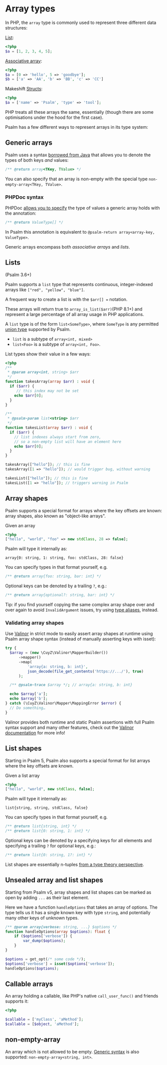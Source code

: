 # Array types

In PHP, the `array` type is commonly used to represent three different data structures:

[List](https://en.wikipedia.org/wiki/List_(abstract_data_type)):
```php
<?php
$a = [1, 2, 3, 4, 5];
```

[Associative array](https://en.wikipedia.org/wiki/Associative_array):  
```php
<?php
$a = [0 => 'hello', 5 => 'goodbye'];
$b = ['a' => 'AA', 'b' => 'BB', 'c' => 'CC']
```

Makeshift [Structs](https://en.wikipedia.org/wiki/Struct_(C_programming_language)):
```php
<?php
$a = ['name' => 'Psalm', 'type' => 'tool'];
```

PHP treats all these arrays the same, essentially (though there are some optimisations under the hood for the first case).

Psalm has a few different ways to represent arrays in its type system:

## Generic arrays

Psalm uses a syntax [borrowed from Java](https://en.wikipedia.org/wiki/Generics_in_Java) that allows you to denote the types of both keys *and* values:
```php
/** @return array<TKey, TValue> */
```

You can also specify that an array is non-empty with the special type `non-empty-array<TKey, TValue>`.

### PHPDoc syntax

PHPDoc [allows you to specify](https://docs.phpdoc.org/latest/guide/references/phpdoc/types.html#arrays) the  type of values a generic array holds with the annotation:
```php
/** @return ValueType[] */
```

In Psalm this annotation is equivalent to `@psalm-return array<array-key, ValueType>`.

Generic arrays encompass both _associative arrays_ and _lists_.

## Lists

(Psalm 3.6+)

Psalm supports a `list` type that represents continuous, integer-indexed arrays like `["red", "yellow", "blue"]`.

A frequent way to create a list is with the `$arr[] =` notation.

These arrays will return true to `array_is_list($arr)`(PHP 8.1+) and represent a large percentage of all array usage in PHP applications.

A `list` type is of the form `list<SomeType>`,  where `SomeType` is any permitted [union type](union_types.md) supported by Psalm.

- `list` is a subtype of `array<int, mixed>`
- `list<Foo>` is a subtype of `array<int, Foo>`.

List types show their value in a few ways:

```php
<?php
/**
 * @param array<int, string> $arr
 */
function takesArray(array $arr) : void {
  if ($arr) {
     // this index may not be set
    echo $arr[0];
  }
}

/**
 * @psalm-param list<string> $arr
 */
function takesList(array $arr) : void {
  if ($arr) {
    // list indexes always start from zero,
    // so a non-empty list will have an element here
    echo $arr[0];
  }
}

takesArray(["hello"]); // this is fine
takesArray([1 => "hello"]); // would trigger bug, without warning

takesList(["hello"]); // this is fine
takesList([1 => "hello"]); // triggers warning in Psalm
```

## Array shapes

Psalm supports a special format for arrays where the key offsets are known: array shapes, also known as "object-like arrays".

Given an array

```php
<?php
["hello", "world", "foo" => new stdClass, 28 => false];
```

Psalm will type it internally as:

```
array{0: string, 1: string, foo: stdClass, 28: false}
```

You can specify types in that format yourself, e.g.

```php
/** @return array{foo: string, bar: int} */
```

Optional keys can be denoted by a trailing `?`, e.g.:

```php
/** @return array{optional?: string, bar: int} */
```

Tip: if you find yourself copying the same complex array shape over and over again to avoid `InvalidArgument` issues, try using [type aliases](utility_types.md#type-aliases), instead.

### Validating array shapes

Use [Valinor](https://github.com/CuyZ/Valinor) in strict mode to easily assert array shapes at runtime using Psalm array shape syntax (instead of manually asserting keys with isset):

```php
try {
  $array = (new \CuyZ\Valinor\MapperBuilder())
      ->mapper()
      ->map(
          'array{a: string, b: int}',
          json_decode(file_get_contents('https://.../'), true)
      );

  /** @psalm-trace $array */; // array{a: string, b: int}

  echo $array['a'];
  echo $array['b'];
} catch (\CuyZ\Valinor\Mapper\MappingError $error) {
  // Do something…
}
```

Valinor provides both runtime and static Psalm assertions with full Psalm syntax support and many other features, check out the [Valinor documentation](https://valinor.cuyz.io/latest/) for more info!

## List shapes

Starting in Psalm 5, Psalm also supports a special format for list arrays where the key offsets are known.

Given a list array

```php
<?php
["hello", "world", new stdClass, false];
```

Psalm will type it internally as:

```
list{string, string, stdClass, false}
```

You can specify types in that format yourself, e.g.

```php
/** @return list{string, int} */
/** @return list{0: string, 1: int} */
```

Optional keys can be denoted by a specifying keys for all elements and specifying a trailing `?` for optional keys, e.g.:

```php
/** @return list{0: string, 1?: int} */
```

List shapes are essentially n-tuples [from a type theory perspective](https://en.wikipedia.org/wiki/Tuple#Type_theory).


## Unsealed array and list shapes

Starting from Psalm v5, array shapes and list shapes can be marked as open by adding `...` as their last element.

Here we have a function `handleOptions` that takes an array of options. The type tells us it has a single known key with type `string`, and potentially many other keys of unknown types.


```php
/** @param array{verbose: string, ...} $options */
function handleOptions(array $options): float {
    if ($options['verbose']) {
        var_dump($options);
    }
}

$options = get_opt(/* some code */);
$options['verbose'] = isset($options['verbose']);
handleOptions($options);
```

## Callable arrays

An array holding a callable, like PHP's native `call_user_func()` and friends supports it:

```php
<?php

$callable = ['myClass', 'aMethod'];
$callable = [$object, 'aMethod'];
```

## non-empty-array

An array which is not allowed to be empty.
[Generic syntax](#generic-arrays) is also supported: `non-empty-array<string, int>`.
